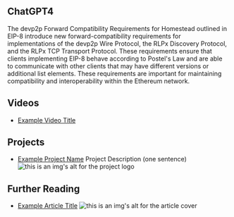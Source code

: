 ## ChatGPT4

The devp2p Forward Compatibility Requirements for Homestead outlined in EIP-8 introduce new forward-compatibility requirements for implementations of the devp2p Wire Protocol, the RLPx Discovery Protocol, and the RLPx TCP Transport Protocol. These requirements ensure that clients implementing EIP-8 behave according to Postel's Law and are able to communicate with other clients that may have different versions or additional list elements. These requirements are important for maintaining compatibility and interoperability within the Ethereum network.

## Videos

- [Example Video Title](https://www.youtube.com/watch?v=TDGq4aeevgY)

## Projects

- [Example Project Name](https://xxxx.xxx/xxxxx) Project Description (one sentence) ![this is an img's alt for the project logo](https://xxxx.xxx/project-logo.xxx)

## Further Reading

- [Example Article Title](https://xxxx.xxx/xxxxx) ![this is an img's alt for the article cover](https://xxxx.xxx/article-cover.xxx)
